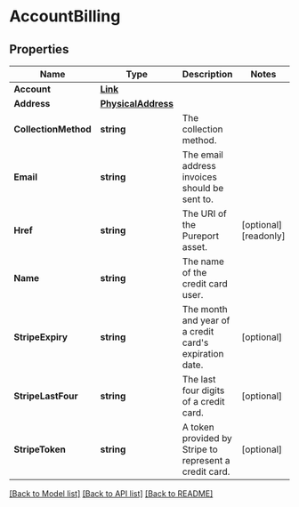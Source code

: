 # AccountBilling

## Properties

Name | Type | Description | Notes
------------ | ------------- | ------------- | -------------
**Account** | [**Link**](Link.md) |  | 
**Address** | [**PhysicalAddress**](PhysicalAddress.md) |  | 
**CollectionMethod** | **string** | The collection method. | 
**Email** | **string** | The email address invoices should be sent to. | 
**Href** | **string** | The URI of the Pureport asset. | [optional] [readonly] 
**Name** | **string** | The name of the credit card user. | 
**StripeExpiry** | **string** | The month and year of a credit card&#39;s expiration date. | [optional] 
**StripeLastFour** | **string** | The last four digits of a credit card. | [optional] 
**StripeToken** | **string** | A token provided by Stripe to represent a credit card. | [optional] 

[[Back to Model list]](../README.md#documentation-for-models) [[Back to API list]](../README.md#documentation-for-api-endpoints) [[Back to README]](../README.md)


